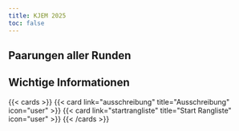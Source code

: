 ```yaml
---
title: KJEM 2025
toc: false
---
```


## Paarungen aller Runden

## Wichtige Informationen

{{< cards >}}
{{< card link="ausschreibung" title="Ausschreibung" icon="user" >}}
{{< card link="startrangliste" title="Start Rangliste" icon="user" >}}
{{< /cards >}}

